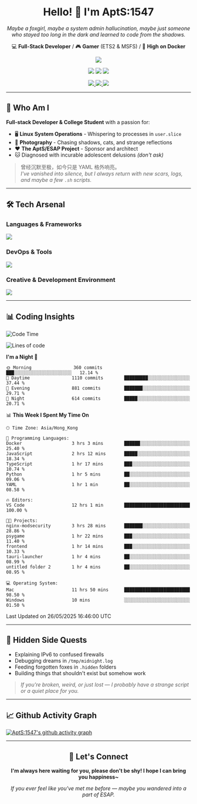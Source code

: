 <div align="center">
  <h1>Hello! 👋 I'm AptS:1547</h1>
  <p><em>Maybe a foxgirl, maybe a system admin hallucination, maybe just someone who stayed too long in the dark and learned to code from the shadows.</em></p>
  
  <p>
    💻 <strong>Full-Stack Developer</strong> / 🎮 <strong>Gamer</strong> (ETS2 & MSFS) / 🐋 <strong>High on Docker</strong>
  </p>
</div>

<div align="center">
  <p>
    <a href="https://github.com/AptS-1547">
      <img src="https://github-readme-stats.vercel.app/api?username=AptS-1547&show_icons=true&theme=transparent" />
    </a>
  </p>

  <p>
    <img src="https://komarev.com/ghpvc/?username=AptS-1547&color=blue&style=flat-square" />
    <img src="https://img.shields.io/github/followers/AptS-1547?style=flat-square" />
    <img src="https://img.shields.io/github/stars/AptS-1547?style=flat-square" />
  </p>

  <p>
    <a href="https://www.esaps.net/">
      <img src="https://img.shields.io/badge/website-4493f8?style=for-the-badge&logo=About.me&logoColor=white" />
    </a>
    <a href="https://wwwesaps.net/feed/">
      <img src="https://img.shields.io/badge/RSS-4493f8?style=for-the-badge&logo=rss&logoColor=white" />
    </a>
    <a href="mailto:apts-1547@esaps.net">
      <img src="https://img.shields.io/badge/Email-4493f8?style=for-the-badge&logo=gmail&logoColor=white" />
    </a>
  </p>
</div>

---

## 🦊 Who Am I

**Full-stack Developer & College Student** with a passion for:
- 🖥️ **Linux System Operations** - Whispering to processes in `user.slice`
- 📸 **Photography** - Chasing shadows, cats, and strange reflections  
- ❤️ **The AptS/ESAP Project** - Sponsor and architect
- 🐱 Diagnosed with incurable adolescent delusions *(don't ask)*

> 曾经沉默至极，如今只是 YAML 格外响亮。  
> *I've vanished into silence, but I always return with new scars, logs, and maybe a few `.sh` scripts.*

---

## 🛠️ Tech Arsenal

### **Languages & Frameworks**
<a href="https://skillicons.dev">
  <img src="https://skillicons.dev/icons?i=py,javascript,typescript,vue,nodejs,php,html,css,java,kotlin,go,cpp,rust,bash,tailwind" />
</a>

### **DevOps & Tools**
<a href="https://skillicons.dev">
  <img src="https://skillicons.dev/icons?i=docker,git,github,githubactions,jenkins,nginx,cloudflare,workers,grafana,prometheus,postgres,mysql,mongodb,redis" />
</a>

### **Creative & Development Environment**
<a href="https://skillicons.dev">
  <img src="https://skillicons.dev/icons?i=vscode,visualstudio,idea,androidstudio,blender,ps,pr,ae,au" />
</a>

---

## 📊 Coding Insights

<!--START_SECTION:waka-->
![Code Time](http://img.shields.io/badge/Code%20Time-520%20hrs%2026%20mins-blue)

![Lines of code](https://img.shields.io/badge/From%20Hello%20World%20I%27ve%20Written-626.6%20thousand%20lines%20of%20code-blue)

**I'm a Night 🦉** 

```text
🌞 Morning                360 commits         ███░░░░░░░░░░░░░░░░░░░░░░   12.14 % 
🌆 Daytime                1110 commits        █████████░░░░░░░░░░░░░░░░   37.44 % 
🌃 Evening                881 commits         ███████░░░░░░░░░░░░░░░░░░   29.71 % 
🌙 Night                  614 commits         █████░░░░░░░░░░░░░░░░░░░░   20.71 % 
```


📊 **This Week I Spent My Time On** 

```text
🕑︎ Time Zone: Asia/Hong_Kong

💬 Programming Languages: 
Docker                   3 hrs 3 mins        ██████░░░░░░░░░░░░░░░░░░░   25.40 % 
JavaScript               2 hrs 12 mins       █████░░░░░░░░░░░░░░░░░░░░   18.34 % 
TypeScript               1 hr 17 mins        ███░░░░░░░░░░░░░░░░░░░░░░   10.74 % 
Python                   1 hr 5 mins         ██░░░░░░░░░░░░░░░░░░░░░░░   09.06 % 
YAML                     1 hr 1 min          ██░░░░░░░░░░░░░░░░░░░░░░░   08.58 % 

🔥 Editors: 
VS Code                  12 hrs 1 min        █████████████████████████   100.00 % 

🐱‍💻 Projects: 
nginx-modsecurity        3 hrs 28 mins       ███████░░░░░░░░░░░░░░░░░░   28.86 % 
psygame                  1 hr 22 mins        ███░░░░░░░░░░░░░░░░░░░░░░   11.40 % 
frontend                 1 hr 14 mins        ███░░░░░░░░░░░░░░░░░░░░░░   10.33 % 
tauri-launcher           1 hr 4 mins         ██░░░░░░░░░░░░░░░░░░░░░░░   08.99 % 
untitled folder 2        1 hr 4 mins         ██░░░░░░░░░░░░░░░░░░░░░░░   08.95 % 

💻 Operating System: 
Mac                      11 hrs 50 mins      █████████████████████████   98.50 % 
Windows                  10 mins             ░░░░░░░░░░░░░░░░░░░░░░░░░   01.50 % 
```


 Last Updated on 26/05/2025 16:46:00 UTC
<!--END_SECTION:waka-->

---

## 🌙 Hidden Side Quests

- Explaining IPv6 to confused firewalls
- Debugging dreams in `/tmp/midnight.log`  
- Feeding forgotten foxes in `.hidden` folders
- Building things that shouldn't exist but somehow work

> *If you're broken, weird, or just lost — I probably have a strange script or a quiet place for you.*

---

## 📈 Github Activity Graph

[![AptS:1547's github activity graph](https://github-readme-activity-graph.vercel.app/graph?username=AptS-1547&theme=react-dark)](https://github.com/AptS-1547)

---

<div align="center">
  <h2>🤝 Let's Connect</h2>
  <p><strong>I'm always here waiting for you, please don't be shy! I hope I can bring you happiness~</strong></p>
  
  <em>If you ever feel like you've met me before — maybe you wandered into a part of ESAP.</em>
</div>
